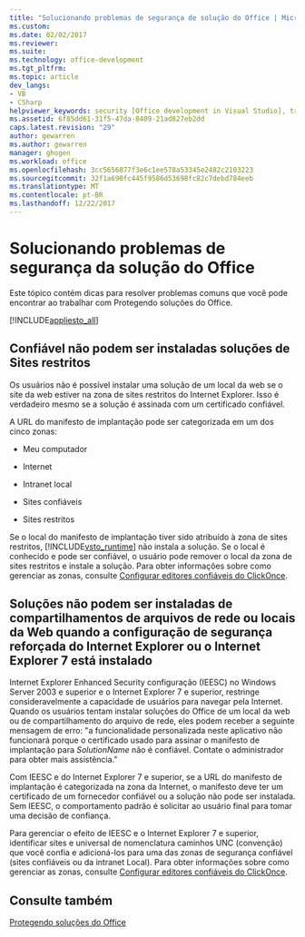 ```yaml
---
title: "Solucionando problemas de segurança de solução do Office | Microsoft Docs"
ms.custom: 
ms.date: 02/02/2017
ms.reviewer: 
ms.suite: 
ms.technology: office-development
ms.tgt_pltfrm: 
ms.topic: article
dev_langs:
- VB
- CSharp
helpviewer_keywords: security [Office development in Visual Studio], troubleshooting
ms.assetid: 6f85dd61-31f5-47da-8409-21ad827eb2dd
caps.latest.revision: "29"
author: gewarren
ms.author: gewarren
manager: ghogen
ms.workload: office
ms.openlocfilehash: 3cc5656877f3e6c1ee578a53345e2482c2103223
ms.sourcegitcommit: 32f1a690fc445f9586d53698fc82c7debd784eeb
ms.translationtype: MT
ms.contentlocale: pt-BR
ms.lasthandoff: 12/22/2017
---
```

# <a name="troubleshooting-office-solution-security"></a>Solucionando problemas de segurança da solução do Office
  Este tópico contém dicas para resolver problemas comuns que você pode encontrar ao trabalhar com Protegendo soluções do Office.  
  
 [!INCLUDE[appliesto_all](../vsto/includes/appliesto-all-md.md)]  
  
## <a name="trusted-solutions-cannot-be-installed-from-restricted-sites"></a>Confiável não podem ser instaladas soluções de Sites restritos  
 Os usuários não é possível instalar uma solução de um local da web se o site da web estiver na zona de sites restritos do Internet Explorer. Isso é verdadeiro mesmo se a solução é assinada com um certificado confiável.  
  
 A URL do manifesto de implantação pode ser categorizada em um dos cinco zonas:  
  
-   Meu computador  
  
-   Internet  
  
-   Intranet local  
  
-   Sites confiáveis  
  
-   Sites restritos  
  
 Se o local do manifesto de implantação tiver sido atribuído à zona de sites restritos, [!INCLUDE[vsto_runtime](../vsto/includes/vsto-runtime-md.md)] não instala a solução. Se o local é conhecido e pode ser confiável, o usuário pode remover o local da zona de sites restritos e instale a solução. Para obter informações sobre como gerenciar as zonas, consulte [Configurar editores confiáveis do ClickOnce](http://go.microsoft.com/fwlink/?LinkId=94774).  
  
## <a name="solutions-cannot-be-installed-from-network-file-shares-or-web-locations-when-internet-explorer-enhanced-security-configuration-or-internet-explorer-7-is-installed"></a>Soluções não podem ser instaladas de compartilhamentos de arquivos de rede ou locais da Web quando a configuração de segurança reforçada do Internet Explorer ou o Internet Explorer 7 está instalado  
 Internet Explorer Enhanced Security configuração (IEESC) no Windows Server 2003 e superior e o Internet Explorer 7 e superior, restringe consideravelmente a capacidade de usuários para navegar pela Internet. Quando os usuários tentam instalar soluções do Office de um local da web ou de compartilhamento do arquivo de rede, eles podem receber a seguinte mensagem de erro: "a funcionalidade personalizada neste aplicativo não funcionará porque o certificado usado para assinar o manifesto de implantação para *SolutionName* não é confiável. Contate o administrador para obter mais assistência."  
  
 Com IEESC e do Internet Explorer 7 e superior, se a URL do manifesto de implantação é categorizada na zona da Internet, o manifesto deve ter um certificado de um fornecedor confiável ou a solução não pode ser instalada. Sem IEESC, o comportamento padrão é solicitar ao usuário final para tomar uma decisão de confiança.  
  
 Para gerenciar o efeito de IEESC e o Internet Explorer 7 e superior, identificar sites e universal de nomenclatura caminhos UNC (convenção) que você confia e adicioná-los para uma das zonas de segurança confiável (sites confiáveis ou da intranet Local). Para obter informações sobre como gerenciar as zonas, consulte [Configurar editores confiáveis do ClickOnce](http://go.microsoft.com/fwlink/?LinkId=94774).  
  
## <a name="see-also"></a>Consulte também  
 [Protegendo soluções do Office](../vsto/securing-office-solutions.md)  
  
  